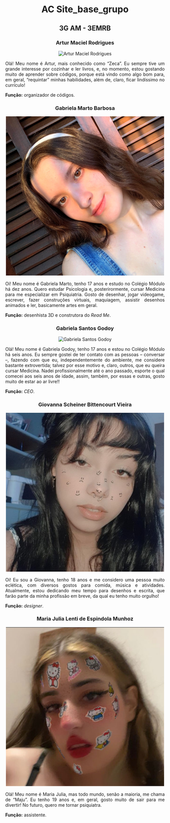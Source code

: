 <h1> <td><p align=center> AC Site_base_grupo </h1>

<h2> <td><p align=center> 3G AM - 3EMRB </h2>

<h3> <td><p align=center> Artur Maciel Rodrigues </h3>

<td><p align=center> <img class="d-block mx-auto mb-4" src="MEDIA/imgs/" alt="Artur Maciel Rodrigues" width="500px" height="auto">

<td><p align=justify> Olá! Meu nome é Artur, mais conhecido como “Zeca”. Eu sempre tive um grande interesse por cozinhar e ler livros, e, no momento, estou gostando muito de aprender sobre códigos, porque está vindo como algo bom para, em geral, “requintar” minhas habilidades, além de, claro, ficar lindíssimo no currículo!

**Função:** organizador de códigos.

<h3> <td><p align=center> Gabriela Marto Barbosa </h3>

<td><p align=center> <img class="d-block mx-auto mb-4" src="MEDIA/imgs/GMB.jpg" alt="Gabriela Marto Barbosa" width="500px" height="auto">

<td><p align=justify> Oi! Meu nome é Gabriela Marto, tenho 17 anos e estudo no Colégio Módulo há dez anos. Quero estudar Psicologia e, posterirormente, cursar Medicina para me especializar em Psiquiatria. Gosto de desenhar, jogar videogame, escrever, fazer construções virtuais, maquiagem, assistir desenhos animados e ler, basicamente artes em geral.

**Função:** desenhista 3D e construtora do *Read Me*.

<h3> <td><p align=center> Gabriela Santos Godoy </h3>

<td><p align=center> <img class="d-block mx-auto mb-4" src="MEDIA/imgs/" alt="Gabriela Santos Godoy" width="500px" height="auto">

<td><p align=justify> Olá! Meu nome é Gabriela Godoy, tenho 17 anos e estou no Colégio Módulo há seis anos. Eu sempre gostei de ter contato com as pessoas – conversar –, fazendo com que eu, independentemente do ambiente, me considere bastante extrovertida; talvez por esse motivo e, claro, outros, que eu queira cursar Medicina. Nadei profissionalmente até o ano passado, esporte o qual comecei aos seis anos de idade, assim, também, por essas e outras, gosto muito de estar ao ar livre!!

**Função:** *CEO*.

<h3> <td><p align=center> Giovanna Scheiner Bittencourt Vieira </h3>

<td><p align=center> <img class="d-block mx-auto mb-4" src="MEDIA/imgs/GSBV.jpeg" alt="Giovanna Scheiner Bittencourt Vieira" width="500px" height="auto">

<td><p align=justify> Oi! Eu sou a Giovanna, tenho 18 anos e me considero uma pessoa muito eclética, com diversos gostos para comida, música e atividades. Atualmente, estou dedicando meu tempo para desenhos e escrita, que farão parte da minha profissão em breve, da qual eu tenho muito orgulho!

**Função:** *designer*.

<h3> <td><p align=center> Maria Julia Lenti de Espindola Munhoz </h3>

<td><p align=center> <img class="d-block mx-auto mb-4" src="MEDIA/imgs/MJLDEM.jpeg" alt="Maria Julia Lenti de Espindola Munhoz" width="500px" height="auto">

<td><p align=justify> Olá! Meu nome é Maria Julia, mas todo mundo, senão a maioria, me chama de “Maju”. Eu tenho 19 anos e, em geral, gosto muito de sair para me divertir! No futuro, quero me tornar psiquiatra.

**Função:** assistente.
